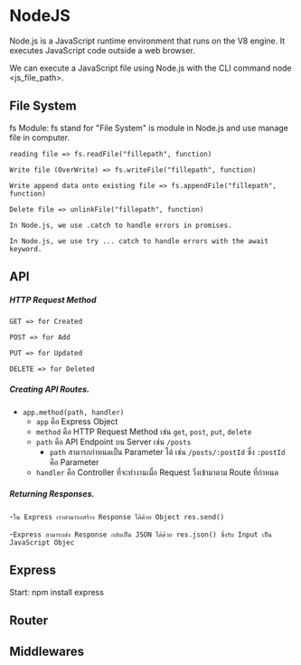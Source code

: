 # NodeJS
Node.js is a JavaScript runtime environment that runs on the V8 engine. It executes JavaScript code outside a web browser.
  
We can execute a JavaScript file using Node.js with the CLI command node <js_file_path>.

## File System
fs Module: fs stand for "File System" is module in Node.js and use manage file in computer.

    reading file => fs.readFile("fillepath", function)

    Write file (OverWrite) => fs.writeFile("fillepath", function)

    Write append data onto existing file => fs.appendFile("fillepath", function)

    Delete file => unlinkFile("fillepath", function)

    In Node.js, we use .catch to handle errors in promises.

    In Node.js, we use try ... catch to handle errors with the await keyword.

## API
  ##### HTTP Request Method 
    GET => for Created
    
    POST => for Add
    
    PUT => for Updated
    
    DELETE => for Deleted
    
  ##### Creating API Routes.
  - `app.method(path, handler)`
    - `app` คือ Express Object
    - `method` คือ HTTP Request Method เช่น `get`, `post`, `put`, `delete`
    - `path` คือ API Endpoint บน Server เช่น `/posts`
        - `path` สามารถกำหนดเป็น Parameter ได้ เช่น `/posts/:postId` ซึ่ง `:postId` คือ Parameter
    - `handler` คือ Controller ที่จะทำงานเมื่อ Request วิ่งเข้ามาตาม Route ที่กำหนด
  ##### Returning Responses.
  -`ใน Express เราสามารถสร้าง Response ได้ด้วย Object res.send()`
  
  -`Express สามารถส่ง Response กลับเป็น JSON ได้ด้วย res.json() ซึ่งรับ Input เป็น JavaScript Objec`
  

## Express
Start: npm install express






## Router




## Middlewares

